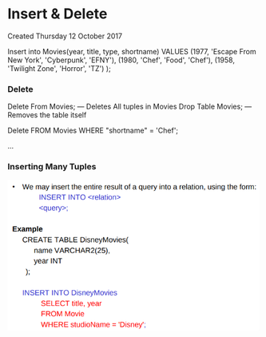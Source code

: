 # Insert & Delete
Created Thursday 12 October 2017

Insert into Movies(year, title, type, shortname)
VALUES (1977, 'Escape From New York', 'Cyberpunk', 'EFNY'),
  (1980, 'Chef', 'Food', 'Chef'),
  (1958, 'Twilight Zone', 'Horror', 'TZ')
);


### Delete

Delete From Movies;	— Deletes All tuples in Movies
Drop Table Movies;		— Removes the table itself

Delete FROM Movies
WHERE "shortname" = 'Chef';

...

### Inserting Many Tuples

![](./Insert_&_Delete/pasted_image.png)



